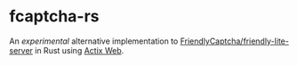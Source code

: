 # fcaptcha-rs

An *experimental* alternative implementation to [FriendlyCaptcha/friendly-lite-server](https://github.com/FriendlyCaptcha/friendly-lite-server) in Rust using [Actix Web](https://actix.rs/).